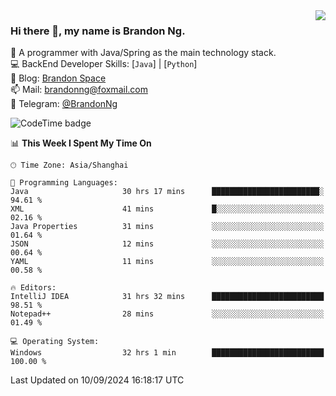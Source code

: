 <img  align="right" src="https://github-readme-stats-brandon0824.vercel.app/api/top-langs/?username=brandon0824&layout=compact">

### Hi there 👋, my name is Brandon Ng.

🌱 A programmer with Java/Spring as the main technology stack.  
💻 BackEnd Developer Skills: [`Java`] | [`Python`]  
📝 Blog: [Brandon Space](https://brandonng.tech)  
📫 Mail: brandonng@foxmail.com  
📰 Telegram: [@BrandonNg](https://t.me/BrandonNg24)  

![CodeTime badge](https://img.shields.io/endpoint?style=flat-square&url=https%3A%2F%2Fapi.codetime.dev%2Fshield%3Fid%3D128%26project%3D%26in%3D604800000)

<!--START_SECTION:waka-->
📊 **This Week I Spent My Time On** 

```text
🕑︎ Time Zone: Asia/Shanghai

💬 Programming Languages: 
Java                     30 hrs 17 mins      ████████████████████████░   94.61 % 
XML                      41 mins             █░░░░░░░░░░░░░░░░░░░░░░░░   02.16 % 
Java Properties          31 mins             ░░░░░░░░░░░░░░░░░░░░░░░░░   01.64 % 
JSON                     12 mins             ░░░░░░░░░░░░░░░░░░░░░░░░░   00.64 % 
YAML                     11 mins             ░░░░░░░░░░░░░░░░░░░░░░░░░   00.58 % 

🔥 Editors: 
IntelliJ IDEA            31 hrs 32 mins      █████████████████████████   98.51 % 
Notepad++                28 mins             ░░░░░░░░░░░░░░░░░░░░░░░░░   01.49 % 

💻 Operating System: 
Windows                  32 hrs 1 min        █████████████████████████   100.00 % 
```


 Last Updated on 10/09/2024 16:18:17 UTC
<!--END_SECTION:waka-->
